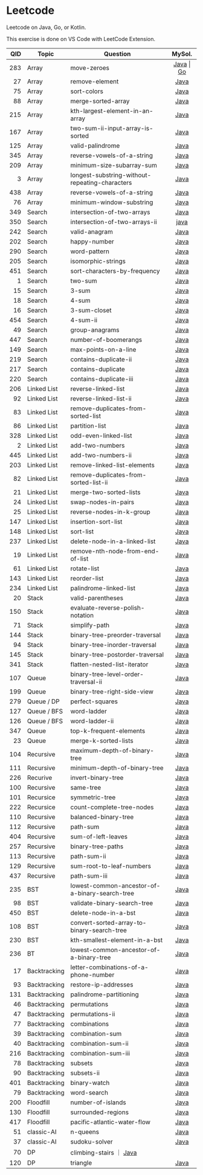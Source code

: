 # Leetcode
Leetcode on Java, Go, or Kotlin.

This exercise is done on VS Code with LeetCode Extension.

| QID | Topic | Question | MySol. |
| ---: | --- | --- | :---: |
| 283 | Array | move-zeroes | [Java](283.move-zeroes.java) \| [Go](283.move-zeroes.go)
| 27 | Array | remove-element | [Java](27.remove-element.java)
| 75 | Array | sort-colors | [Java](75.sort-colors.java)
| 88 | Array | merge-sorted-array | [Java](88.merge-sorted-array.java)
| 215 | Array | kth-largest-element-in-an-array | [Java](215.kth-largest-element-in-an-array.java)
| 167 | Array | two-sum-ii-input-array-is-sorted | [Java](167.two-sum-ii-input-array-is-sorted.java)
| 125 | Array | valid-palindrome | [Java](125.valid-palindrome.java)
| 345 | Array | reverse-vowels-of-a-string | [Java](345.reverse-vowels-of-a-string.java)
| 209 | Array | minimum-size-subarray-sum | [Java](209.minimum-size-subarray-sum.java)
| 3 | Array | longest-substring-without-repeating-characters | [Java](3.longest-substring-without-repeating-characters.java)
| 438 | Array | reverse-vowels-of-a-string | [Java](345.reverse-vowels-of-a-string.java)
| 76 | Array | minimum-window-substring | [Java](76.minimum-window-substring.java)
| 349 | Search | intersection-of-two-arrays | [Java](349.intersection-of-two-arrays.java)
| 350 | Search | intersection-of-two-arrays-ii | [java](350.intersection-of-two-arrays-ii.java)
| 242 | Search | valid-anagram | [Java](242.valid-anagram.java)
| 202 | Search | happy-number | [Java](202.happy-number.java)
| 290 | Search | word-pattern | [Java](290.word-pattern.java)
| 205 | Search | isomorphic-strings | [Java](205.isomorphic-strings.java)
| 451 | Search | sort-characters-by-frequency | [Java](451.sort-characters-by-frequency.java)
| 1 | Search | two-sum | [Java](1.two-sum.java)
| 15 | Search | 3-sum | [Java](15.3-sum.java)
| 18 | Search | 4-sum | [Java](18.4-sum.java)
| 16 | Search | 3-sum-closet | [Java](16.3-sum-closest.java)
| 454 | Search | 4-sum-ii | [Java](454.4-sum-ii.java)
| 49 | Search | group-anagrams | [Java](49.group-anagrams.java)
| 447 | Search | number-of-boomerangs | [Java](447.number-of-boomerangs.java)
| 149 | Search | max-points-on-a-line | [Java](149.max-points-on-a-line.java)
| 219 | Search | contains-duplicate-ii | [Java](219.contains-duplicate-ii.java)
| 217 | Search | contains-duplicate | [Java](217.contains-duplicate.java)
| 220 | Search | contains-duplicate-iii | [Java](220.contains-duplicate-iii.java)
| 206 | Linked List | reverse-linked-list | [Java](206.reverse-linked-list.java)
| 92 | Linked List | reverse-linked-list-ii | [Java](92.reverse-linked-list-ii.java)
| 83 | Linked List | remove-duplicates-from-sorted-list | [Java](83.remove-duplicates-from-sorted-list.java)
| 86 | Linked List | partition-list | [Java](86.partition-list.java)
| 328 | Linked List | odd-even-linked-list | [Java](328.odd-even-linked-list.java)
| 2 | Linked List | add-two-numbers | [Java](2.add-two-numbers.java)
| 445 | Linked List | add-two-numbers-ii | [Java](445.add-two-numbers-ii.java)
| 203 | Linked List | remove-linked-list-elements | [Java](203.remove-linked-list-elements.java)
| 82 | Linked List | remove-duplicates-from-sorted-list-ii | [Java](82.remove-duplicates-from-sorted-list-ii.java)
| 21 | Linked List | merge-two-sorted-lists | [Java](21.merge-two-sorted-lists.java)
| 24 | Linked List | swap-nodes-in-pairs | [Java](24.swap-nodes-in-pairs.java)
| 25 | Linked List | reverse-nodes-in-k-group | [Java](25.reverse-nodes-in-k-group.java)
| 147 | Linked List | insertion-sort-list | [Java](147.insertion-sort-list.java)
| 148 | Linked List | sort-list | [Java](148.sort-list.java)
| 237 | Linked List | delete-node-in-a-linked-list | [Java](237.delete-node-in-a-linked-list.java)
| 19 | Linked List | remove-nth-node-from-end-of-list | [Java](19.remove-nth-node-from-end-of-list.java)
| 61 | Linked List | rotate-list | [Java](61.rotate-list.java)
| 143 | Linked List | reorder-list | [Java](143.reorder-list.java)
| 234 | Linked List | palindrome-linked-list | [Java](234.palindrome-linked-list.java)
| 20 | Stack | valid-parentheses | [Java](20.valid-parentheses.java)
| 150 | Stack | evaluate-reverse-polish-notation | [Java](150.evaluate-reverse-polish-notation.java)
| 71 | Stack | simplify-path | [Java](71.simplify-path.java)
| 144 | Stack | binary-tree-preorder-traversal | [Java](144.binary-tree-preorder-traversal.java)
| 94 | Stack | binary-tree-inorder-traversal | [Java](94.binary-tree-inorder-traversal.java)
| 145 | Stack | binary-tree-postorder-traversal | [Java](145.binary-tree-postorder-traversal.java)
| 341 | Stack | flatten-nested-list-iterator | [Java](341.flatten-nested-list-iterator.java)
| 107 | Queue | binary-tree-level-order-traversal-ii | [Java](107.binary-tree-level-order-traversal-ii.java)
| 199 | Queue | binary-tree-right-side-view | [Java](199.binary-tree-right-side-view.java)
| 279 | Queue / DP | perfect-squares | [Java](279.perfect-squares.java)
| 127 | Queue / BFS | word-ladder | [Java](127.word-ladder.java)
| 126 | Queue / BFS | word-ladder-ii | [Java](126.word-ladder-ii.java)
| 347 | Queue | top-k-frequent-elements | [Java](347.top-k-frequent-elements.java)
| 23 | Queue | merge-k-sorted-lists | [Java](23.merge-k-sorted-lists.java)
| 104 | Recursive | maximum-depth-of-binary-tree | [Java](104.maximum-depth-of-binary-tree.java)
| 111 | Recursive | minimum-depth-of-binary-tree | [Java](111.minimum-depth-of-binary-tree.java)
| 226 | Recurive | invert-binary-tree | [Java](226.invert-binary-tree.java)
| 100 | Recursive | same-tree | [Java](100.same-tree.java)
| 101 | Recursice | symmetric-tree | [Java](101.symmetric-tree.java)
| 222 | Recursice | count-complete-tree-nodes | [Java](222.count-complete-tree-nodes.java)
| 110 | Recursive | balanced-binary-tree | [Java](110.balanced-binary-tree.java)
| 112 | Recursive | path-sum | [Java](112.path-sum.java)
| 404 | Recursive | sum-of-left-leaves | [Java](404.sum-of-left-leaves.java)
| 257 | Recursive | binary-tree-paths | [Java](257.binary-tree-paths.java)
| 113 | Recursive | path-sum-ii | [Java](113.path-sum-ii.java)
| 129 | Recursive | sum-root-to-leaf-numbers | [Java](129.sum-root-to-leaf-numbers.java)
| 437 | Recursive | path-sum-iii | [Java](437.path-sum-iii.java)
| 235 | BST | lowest-common-ancestor-of-a-binary-search-tree | [Java](235.lowest-common-ancestor-of-a-binary-search-tree.java)
| 98 | BST | validate-binary-search-tree | [Java](98.validate-binary-search-tree.java)
| 450 | BST | delete-node-in-a-bst | [Java](450.delete-node-in-a-bst.java)
| 108 | BST | convert-sorted-array-to-binary-search-tree | [Java](108.convert-sorted-array-to-binary-search-tree.java)
| 230 | BST | kth-smallest-element-in-a-bst | [Java](230.kth-smallest-element-in-a-bst.java)
| 236 | BT | lowest-common-ancestor-of-a-binary-tree | [Java](236.lowest-common-ancestor-of-a-binary-tree.java)
| 17 | Backtracking | letter-combinations-of-a-phone-number | [Java](17.letter-combinations-of-a-phone-number.java)
| 93 | Backtracking | restore-ip-addresses | [Java](93.restore-ip-addresses.java)
| 131 | Backtracking | palindrome-partitioning | [Java](131.palindrome-partitioning.java)
| 46 | Backtracking | permutations | [Java](46.permutations.java)
| 47 | Backtracking | permutations-ii | [Java](47.permutations-ii.java)
| 77 | Backtracking | combinations | [Java](77.combinations.java)
| 39 | Backtracking | combination-sum | [Java](39.combination-sum.java)
| 40 | Backtracking | combination-sum-ii | [Java](40.combination-sum-ii.java)
| 216 | Backtracking | combination-sum-iii | [Java](216.combination-sum-iii.java)
| 78 | Backtracking | subsets | [Java](78.subsets.java)
| 90 | Backtracking | subsets-ii | [Java](90.subsets-ii.java)
| 401 | Backtracking | binary-watch | [Java](401.binary-watch.java)
| 79 | Backtracking | word-search | [Java](79.word-search.java)
| 200 | Floodfill | number-of-islands | [Java](200.number-of-islands.java)
| 130 | Floodfill | surrounded-regions | [Java](130.surrounded-regions.java)
| 417 | Floodfill | pacific-atlantic-water-flow | [Java](417.pacific-atlantic-water-flow.java)
| 51 | classic-AI | n-queens | [Java](51.n-queens.java)
| 37 | classic-AI | sudoku-solver | [Java](37.sudoku-solver.java)
| 70 | DP | climbing-stairs ｜ [Java](70.climbing-stairs.java)
| 120 | DP | triangle | [Java](120.triangle.java)
